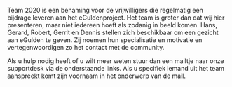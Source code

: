 Team 2020 is een benaming voor de vrijwilligers die regelmatig een bijdrage leveren aan het eGuldenproject. 
Het team is groter dan dat wij hier presenteren, maar niet iedereen hoeft als zodanig in beeld komen. 
Hans, Gerard, Robert, Gerrit en Dennis stellen zich beschikbaar om een gezicht aan eGulden te geven. 
Zij noemen hun specialisatie en motivatie en  vertegenwoordigen zo het contact met de community. 

Als u hulp nodig heeft of u wilt meer weten stuur dan een mailtje naar onze supportdesk via de onderstaande links. 
Als u specifiek iemand uit het team aanspreekt komt zijn voornaam in het onderwerp van de mail.
